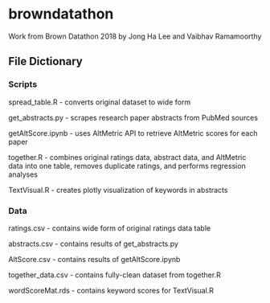 # browndatathon
Work from Brown Datathon 2018 by Jong Ha Lee and Vaibhav Ramamoorthy

## File Dictionary
### Scripts
spread_table.R - converts original dataset to wide form

get_abstracts.py - scrapes research paper abstracts from PubMed sources

getAltScore.ipynb - uses AltMetric API to retrieve AltMetric scores for each paper

together.R - combines original ratings data, abstract data, and AltMetric data into one table, removes duplicate ratings, and performs regression analyses

TextVisual.R - creates plotly visualization of keywords in abstracts

### Data
ratings.csv - contains wide form of original ratings data table

abstracts.csv - contains results of get_abstracts.py

AltScore.csv - contains results of getAltScore.ipynb

together_data.csv - contains fully-clean dataset from together.R

wordScoreMat.rds - contains keyword scores for TextVisual.R
